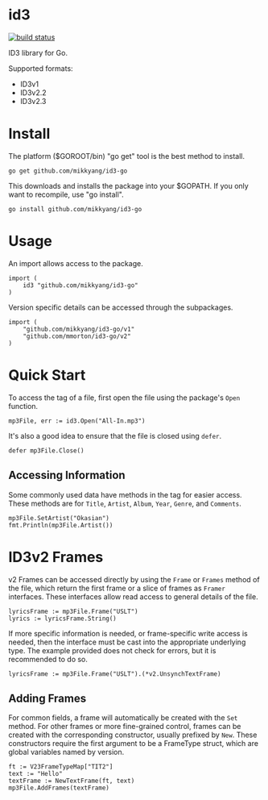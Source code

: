 # id3

[![build status](https://travis-ci.org/mikkyang/id3-go.svg)](https://travis-ci.org/mikkyang/id3-go)

ID3 library for Go.

Supported formats:

* ID3v1
* ID3v2.2
* ID3v2.3

# Install

The platform ($GOROOT/bin) "go get" tool is the best method to install.

    go get github.com/mikkyang/id3-go

This downloads and installs the package into your $GOPATH. If you only want to
recompile, use "go install".

    go install github.com/mikkyang/id3-go

# Usage

An import allows access to the package.

    import (
        id3 "github.com/mikkyang/id3-go"
    )

Version specific details can be accessed through the subpackages.

    import (
        "github.com/mikkyang/id3-go/v1"
        "github.com/mmorton/id3-go/v2"
    )

# Quick Start

To access the tag of a file, first open the file using the package's `Open`
function.

    mp3File, err := id3.Open("All-In.mp3")

It's also a good idea to ensure that the file is closed using `defer`.

    defer mp3File.Close()

## Accessing Information

Some commonly used data have methods in the tag for easier access. These
methods are for `Title`, `Artist`, `Album`, `Year`, `Genre`, and `Comments`.

    mp3File.SetArtist("Okasian")
    fmt.Println(mp3File.Artist())

# ID3v2 Frames

v2 Frames can be accessed directly by using the `Frame` or `Frames` method
of the file, which return the first frame or a slice of frames as `Framer`
interfaces. These interfaces allow read access to general details of the file.

    lyricsFrame := mp3File.Frame("USLT")
    lyrics := lyricsFrame.String()

If more specific information is needed, or frame-specific write access is
needed, then the interface must be cast into the appropriate underlying type.
The example provided does not check for errors, but it is recommended to do
so.

    lyricsFrame := mp3File.Frame("USLT").(*v2.UnsynchTextFrame)

## Adding Frames

For common fields, a frame will automatically be created with the `Set` method.
For other frames or more fine-grained control, frames can be created with the
corresponding constructor, usually prefixed by `New`. These constructors require
the first argument to be a FrameType struct, which are global variables named by
version.

    ft := V23FrameTypeMap["TIT2"]
    text := "Hello"
    textFrame := NewTextFrame(ft, text)
    mp3File.AddFrames(textFrame)
